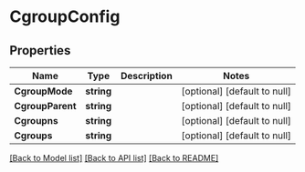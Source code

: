 # CgroupConfig

## Properties
Name | Type | Description | Notes
------------ | ------------- | ------------- | -------------
**CgroupMode** | **string** |  | [optional] [default to null]
**CgroupParent** | **string** |  | [optional] [default to null]
**Cgroupns** | **string** |  | [optional] [default to null]
**Cgroups** | **string** |  | [optional] [default to null]

[[Back to Model list]](../README.md#documentation-for-models) [[Back to API list]](../README.md#documentation-for-api-endpoints) [[Back to README]](../README.md)

